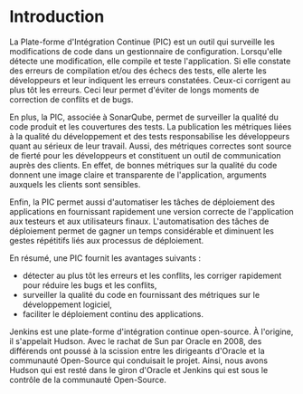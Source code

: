 # Introduction

La Plate-forme d'Intégration Continue (PIC) est un outil qui surveille les modifications de code dans un gestionnaire de configuration. Lorsqu'elle détecte une modification, elle compile et teste l'application. Si elle constate des erreurs de compilation et/ou des échecs des tests, elle alerte les développeurs et leur indiquent les erreurs constatées.  Ceux-ci corrigent au plus tôt les erreurs. Ceci leur permet d'éviter de longs moments de correction de conflits et de bugs.

En plus, la PIC, associée à SonarQube, permet de surveiller la qualité du code produit et les couvertures des tests. La publication les métriques liées à la qualité du développement et des tests responsabilise les développeurs quant au sérieux de leur travail. Aussi, des métriques correctes sont source de fierté pour les développeurs et constituent un outil de communication auprès des clients. En effet, de bonnes métriques sur la qualité du code donnent une image claire et transparente de l'application, arguments auxquels les clients sont sensibles.

Enfin, la PIC permet aussi d'automatiser les tâches de déploiement des applications en fournissant rapidement une version correcte de l'application aux testeurs et aux utilisateurs finaux. L'automatisation des tâches de déploiement permet de gagner un temps considérable et diminuent les gestes répétitifs liés aux processus de déploiement.

En résumé, une PIC fournit les avantages suivants :
  - détecter au plus tôt les erreurs et les conflits, les corriger rapidement pour réduire les bugs et les conflits,
  - surveiller la qualité du code en fournissant des métriques sur le développement logiciel,
  - faciliter le déploiement continu des applications.

Jenkins est une plate-forme d'intégration continue open-source. À l'origine, il s'appelait Hudson. Avec le rachat de Sun par Oracle en 2008, des différends ont poussé à la scission entre les dirigeants d'Oracle et la communauté Open-Source qui conduisait le projet. Ainsi, nous avons Hudson qui est resté dans le giron d'Oracle et Jenkins qui est sous le contrôle de la communauté Open-Source.
